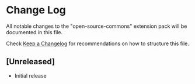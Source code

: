 # Change Log

All notable changes to the "open-source-commons" extension pack will be documented in this file.

Check [Keep a Changelog](http://keepachangelog.com/) for recommendations on how to structure this file.

## [Unreleased]

- Initial release
